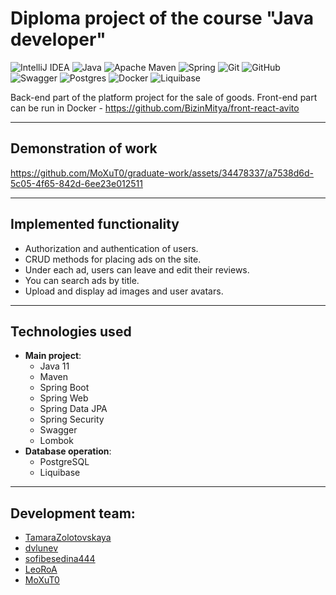 # Diploma project of the course "Java developer"

![IntelliJ IDEA](https://img.shields.io/badge/IntelliJIDEA-000000.svg?style=for-the-badge&logo=intellij-idea&logoColor=white) ![Java](https://img.shields.io/badge/java-%23ED8B00.svg?style=for-the-badge&logo=openjdk&logoColor=white) ![Apache Maven](https://img.shields.io/badge/Apache%20Maven-C71A36?style=for-the-badge&logo=Apache%20Maven&logoColor=white) ![Spring](https://img.shields.io/badge/spring-%236DB33F.svg?style=for-the-badge&logo=spring&logoColor=white) ![Git](https://img.shields.io/badge/git-%23F05033.svg?style=for-the-badge&logo=git&logoColor=white) ![GitHub](https://img.shields.io/badge/github-%23121011.svg?style=for-the-badge&logo=github&logoColor=white) ![Swagger](https://img.shields.io/badge/-Swagger-%23Clojure?style=for-the-badge&logo=swagger&logoColor=white) ![Postgres](https://img.shields.io/badge/postgres-%23316192.svg?style=for-the-badge&logo=postgresql&logoColor=white) ![Docker](https://img.shields.io/badge/docker-%230db7ed.svg?style=for-the-badge&logo=docker&logoColor=white) ![Liquibase](https://img.shields.io/badge/Liquibase-%23F05033.svg?style=for-the-badge&logo=Liquibase&logoColor=white) 

Back-end part of the platform project for the sale of goods. Front-end part can be run in Docker - https://github.com/BizinMitya/front-react-avito

---

## Demonstration of work

https://github.com/MoXuT0/graduate-work/assets/34478337/a7538d6d-5c05-4f65-842d-6ee23e012511

---

## Implemented functionality

* Authorization and authentication of users.
* CRUD methods for placing ads on the site.
* Under each ad, users can leave and edit their reviews.
* You can search ads by title.
* Upload and display ad images and user avatars.

---

## Technologies used

* **Main project**:
    - Java 11
    - Maven
    - Spring Boot
    - Spring Web
    - Spring Data JPA
    - Spring Security
    - Swagger
    - Lombok
* **Database operation**:
    - PostgreSQL
    - Liquibase

---

## Development team: <br>
- [TamaraZolotovskaya](https://github.com/TamaraZolotovskaya)<br>
- [dvlunev](https://github.com/dvlunev)<br>
- [sofibesedina444](https://github.com/sofibesedina444)<br>
- [LeoRoA](https://github.com/LeoRoA)<br>
- [MoXuT0](https://github.com/MoXuT0)<br>

